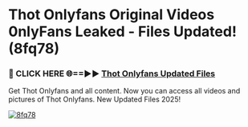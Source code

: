 # Thot Onlyfans Original Videos 0nlyFans Leaked - Files Updated! (8fq78)

<h3>🔴 CLICK HERE 🌐==►► <a href="https://tinyurl.com/ms9xzufz" rel="nofollow">Thot Onlyfans Updated Files</a></h3>

Get Thot Onlyfans and all content. Now you can access all videos and pictures of Thot Onlyfans. New Updated Files 2025!

[![8fq78](https://i.imgur.com/PQ7UWWw.gif)](https://tinyurl.com/ms9xzufz)
